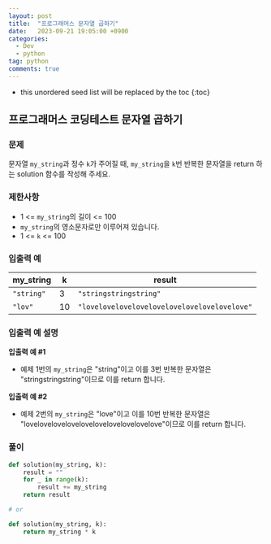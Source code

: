 ```yaml
---
layout: post
title:  "프로그래머스 문자열 곱하기"
date:   2023-09-21 19:05:00 +0900
categories: 
  - Dev
  - python
tag: python
comments: true
---
```


* this unordered seed list will be replaced by the toc
{:toc}

## 프로그래머스 코딩테스트 문자열 곱하기

### 문제

문자열 `my_string`과 정수 `k`가 주어질 때, `my_string`을 `k`번 반복한 문자열을 return 하는 solution 함수를 작성해 주세요.

### 제한사항

- 1 <= `my_string`의 길이 <= 100
- `my_string`의 영소문자로만 이루어져 있습니다.
- 1 <= `k` <= 100

### 입출력 예

| my_string | k | result |
| --- | --- | --- |
| `"string"` | 3 | `"stringstringstring"` |
| `"lov"` | 10 |`"lovelovelovelovelovelovelovelovelovelove"` |

### 입출력 예 설명

**입출력 예 #1**

- 예제 1번의 `my_string`은 "string"이고 이를 3번 반복한 문자열은 "stringstringstring"이므로 이를 return 합니다.

**입출력 예 #2**
  
- 예제 2번의 `my_string`은 "love"이고 이를 10번 반복한 문자열은 "lovelovelovelovelovelovelovelovelovelove"이므로 이를 return 합니다.

### 풀이

```py
def solution(my_string, k):
    result = ""
    for _ in range(k):
        result += my_string
    return result

# or

def solution(my_string, k):
    return my_string * k
```